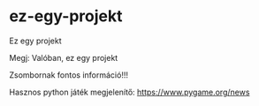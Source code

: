 # ez-egy-projekt
Ez egy projekt

Megj: Valóban, ez egy projekt








Zsombornak fontos információ!!!

  Hasznos python játék megjelenítő: 
  https://www.pygame.org/news

